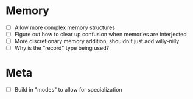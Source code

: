 # Memory
- [ ] Allow more complex memory structures
- [ ] Figure out how to clear up confusion when memories are interjected
- [ ] More discretionary memory addition, shouldn't just add willy-nilly
- [ ] Why is the "record" type being used?

# Meta
- [ ] Build in "modes" to allow for specialization

